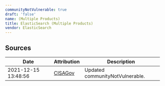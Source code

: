 ```yaml
---
communityNotVulnerable: true
draft: 'false'
name: (Multiple Products)
title: ElasticSearch (Multiple Products)
vendor: ElasticSearch
---
```





## Sources
| Date | Attribution | Description |
| --- | --- | --- |
| 2021-12-15 13:48:56 | [CISAGov](https://raw.githubusercontent.com/cisagov/log4j-affected-db/develop/README.md) | Updated communityNotVulnerable.  |
